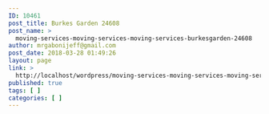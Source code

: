 ```yaml
---
ID: 10461
post_title: Burkes Garden 24608
post_name: >
  moving-services-moving-services-moving-services-burkesgarden-24608
author: mrgabonijeff@gmail.com
post_date: 2018-03-28 01:49:26
layout: page
link: >
  http://localhost/wordpress/moving-services-moving-services-moving-services-burkesgarden-24608/
published: true
tags: [ ]
categories: [ ]
---
```

